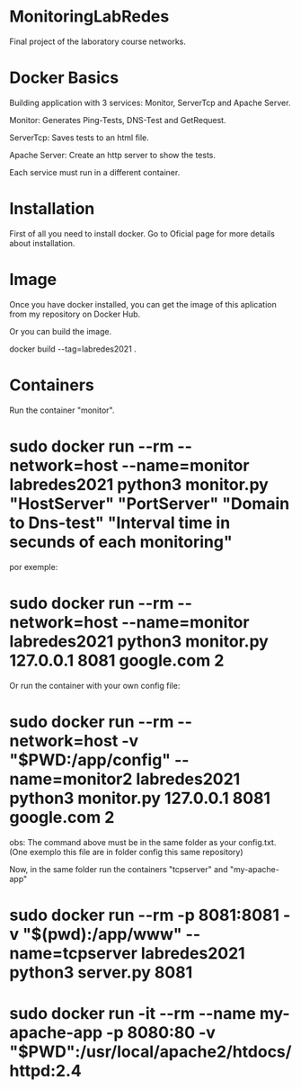 # MonitoringLabRedes
Final project of the laboratory course networks.

# Docker Basics

Building application with 3 services: Monitor, ServerTcp and Apache Server.

Monitor: Generates Ping-Tests, DNS-Test and GetRequest.

ServerTcp: Saves tests to an html file.

Apache Server: Create an http server to show the tests.

Each service must run in a different container.

# Installation

First of all you need to install docker. Go to Oficial page for more details about installation.

# Image

Once you have docker installed, you can get the image of this aplication from my repository on Docker Hub.

  Or you can build the image.

docker build --tag=labredes2021 .

# Containers
Run the container "monitor".

# sudo docker run --rm --network=host --name=monitor labredes2021 python3 monitor.py "HostServer" "PortServer" "Domain to Dns-test" "Interval time in secunds of each monitoring"

por exemple:

  # sudo docker run --rm --network=host --name=monitor labredes2021 python3 monitor.py 127.0.0.1 8081 google.com 2
  
Or run the container with your own config file:
  
  
  # sudo docker run --rm --network=host -v "$PWD:/app/config" --name=monitor2 labredes2021 python3 monitor.py 127.0.0.1 8081 google.com 2
  
  obs: The command above must be in the same folder as your config.txt. (One exemplo this file are in folder config this same repository)

Now, in the same folder run the containers "tcpserver" and "my-apache-app"
  
  # sudo docker run --rm -p 8081:8081 -v "$(pwd):/app/www" --name=tcpserver labredes2021 python3 server.py 8081
  
  # sudo docker run -it --rm  --name my-apache-app -p 8080:80 -v "$PWD":/usr/local/apache2/htdocs/ httpd:2.4
 
